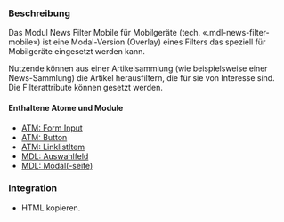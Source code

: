 ### Beschreibung
 
Das Modul News Filter Mobile für Mobilgeräte (tech. «.mdl-news-filter-mobile») ist eine Modal-Version (Overlay) eines Filters das speziell für Mobilgeräte eingesetzt werden kann.
 
Nutzende können aus einer Artikelsammlung (wie beispielsweise einer News-Sammlung) die Artikel herausfiltern, die für sie von Interesse sind. Die Filterattribute können gesetzt werden.
 
#### Enthaltene Atome und Module
* <a href="../../atoms/form_input/form_input.html">ATM: Form Input</a>
* <a href="../../atoms/button/button.html">ATM: Button</a>
* <a href="../../atoms/linklist_item/linklist_item.html">ATM: LinklistItem</a>
* <a href="../drilldown_select/drilldown_select.html">MDL: Auswahlfeld</a>
* <a href="../modal/modal.html">MDL: Modal(-seite)</a>
 
### Integration
* HTML kopieren.
